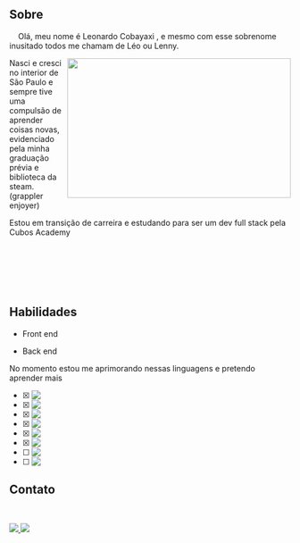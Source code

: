 



## Sobre
&nbsp;
&nbsp;
Olá, meu nome é Leonardo Cobayaxi , e mesmo com esse sobrenome inusitado todos me chamam de Léo ou Lenny.


<img  align="right" src="https://user-images.githubusercontent.com/104030341/191950501-e1260580-b447-4a3b-8d13-9f0b6d985e31.gif"  width="400" height="250"/>Nasci e cresci no interior de São Paulo e sempre tive uma compulsão de aprender coisas novas, evidenciado pela minha graduação prévia e biblioteca da steam. (grappler enjoyer) 

Estou em transição de carreira e estudando para ser um dev full stack pela Cubos Academy </br>









&nbsp;
&nbsp;

&nbsp;
&nbsp;

&nbsp;
&nbsp;




## Habilidades

- Front end

- Back end

No momento estou me aprimorando nessas linguagens e pretendo aprender mais 
&nbsp;
&nbsp;
- [x] <img align="top" src="https://img.shields.io/badge/JavaScript-323330?style=for-the-badge&logo=javascript&logoColor=F7DF1E" />
- [x] <img align="top" src="https://img.shields.io/badge/Node.js-43853D?style=for-the-badge&logo=node.js&logoColor=white" />
- [x] <img align="top" src="https://img.shields.io/badge/HTML5-E34F26?style=for-the-badge&logo=html5&logoColor=white" />
- [x] <img align="top" src="https://img.shields.io/badge/CSS3-1572B6?style=for-the-badge&logo=css3&logoColor=white" />
- [x] <img align="top" src="https://img.shields.io/badge/React-20232A?style=for-the-badge&logo=react&logoColor=61DAFB" />
- [x] <img align="top" src="https://img.shields.io/badge/PostgreSQL-316192?style=for-the-badge&logo=postgresql&logoColor=white" />
- [ ] <img align="top" src="https://img.shields.io/badge/Python-3776AB?style=for-the-badge&logo=python&logoColor=white" />
- [ ] <img align="top" src="https://img.shields.io/badge/C%23-239120?style=for-the-badge&logo=c-sharp&logoColor=white" />


## Contato
&nbsp;
&nbsp;
<div>
<a href="https://www.linkedin.com/in/leonardo-cobayaxi-63140b15b/">
<img src="https://img.shields.io/badge/LinkedIn-0077B5?style=for-the-badge&logo=linkedin&logoColor=white" /> 
</a>
<a href="mailto:leonardokoba80@gmail.com">
<img src="https://img.shields.io/badge/Gmail-D14836?style=for-the-badge&logo=gmail&logoColor=white" />
</a>
</div>
<!--
**Leonardo-Cobayaxi/Leonardo-Cobayaxi** is a ✨ _special_ ✨ repository because its `README.md` (this file) appears on your GitHub profile.

Here are some ideas to get you started:

- 🔭 I’m currently working on ...
- 🌱 I’m currently learning ...
- 👯 I’m looking to collaborate on ...
- 🤔 I’m looking for help with ...
- 💬 Ask me about ...
- 📫 How to reach me: ...
- 😄 Pronouns: ...
- ⚡ Fun fact: ...
-->
